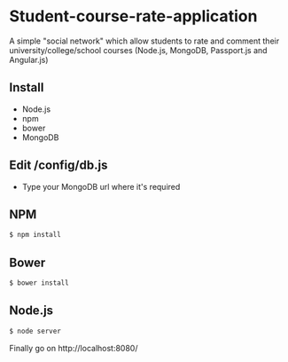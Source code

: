 Student-course-rate-application
===============================

A simple "social network" which allow students to rate and comment their university/college/school courses (Node.js, MongoDB, Passport.js and Angular.js)

## Install
  - Node.js
  - npm
  - bower
  - MongoDB
  
## Edit /config/db.js
  - Type your MongoDB url where it's required
  
## NPM
 ```sh
$ npm install
```

## Bower
 ```sh
$ bower install
```

## Node.js
 ```sh
$ node server
```

Finally go on http://localhost:8080/
  

